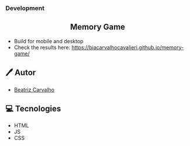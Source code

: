 ### Development
<h2 align="center">
  Memory Game
</h2>

- Build for mobile and desktop
- Check the results here: https://biacarvalhocavalieri.github.io/memory-game/

## 🖊️ Autor

- [Beatriz Carvalho](https://github.com/BiaCarvalhoCavalieri)

## 💻 Tecnologies

- HTML
- JS
- CSS

